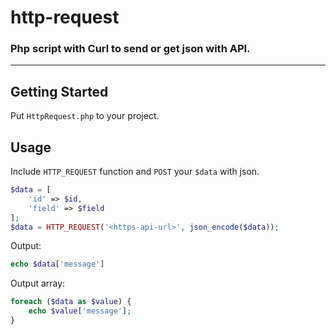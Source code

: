 # http-request
### Php script with Curl to send or get json with API.

---

## Getting Started

Put `HttpRequest.php` to your project.

## Usage

Include `HTTP_REQUEST` function and `POST` your `$data` with json.

```php
$data = [
    'id' => $id,
    'field' => $field
];
$data = HTTP_REQUEST('<https-api-url>', json_encode($data));
```

Output:

```php
echo $data['message']
```

Output array:

```php
foreach ($data as $value) {
    echo $value['message'];
}
```
